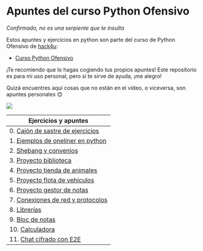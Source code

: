 # Apuntes del curso Python Ofensivo

_Confirmado, no es una serpiente que te insulta_

Estos apuntes y ejercicios en python son parte del curso de Python Ofensivo de [hack4u](https://hack4u.io):
- [Curso Python Ofensivo](https://hack4u.io/cursos/python-ofensivo/)

¡Te recomiendo que lo hagas cogiendo tus propios apuntes! Este repositorio es para mi uso personal, pero si te sirve de ayuda, ¡me alegro!

Quizá encuentres aquí cosas que no están en el vídeo, o viceversa, son apuntes personales 😊

![](https://c.tenor.com/-SV9TjUGabMAAAAC/hacker-python.gif)

| Ejercicios y apuntes                                                 |
| -------------------------------------------------------------------- |
| 0. [Cajón de sastre de ejercicios](./00_cajon_sastre)                |
| 1. [Ejemplos de oneliner en python](./01_oneliner/README.md)         |
| 2. [Shebang y convenios](./02_shebang_convenios/README.md)           |
| 3. [Proyecto biblioteca](./03_proyecto_biblioteca/)                  |
| 4. [Proyecto tienda de animales](./04_proyecto_tienda_animales/)     |
| 5. [Proyecto flota de vehículos](./05_proyecto_flota_vehiculos/)     |
| 6. [Proyecto gestor de notas](./06_proyecto_gestor_notas/)           |
| 7. [Conexiones de red y protocolos](./07_conexiones_red_protocolos/) |
| 8. [Librerías](./08_librerias/)                                      |
| 9. [Bloc de notas](./09_bloc_notas/)                                 |
| 10. [Calculadora](./10_calculadora/)                                 |
| 11. [Chat cifrado con E2E](./11_chat_cifrado_E2E/)                   |
